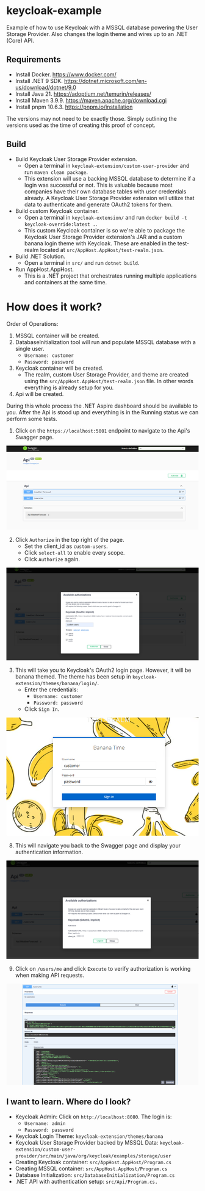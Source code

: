 # keycloak-example
Example of how to use Keycloak with a MSSQL database powering the User Storage Provider. Also changes the login theme and wires up to an .NET (Core) API.


## Requirements
- Install Docker. https://www.docker.com/
- Install .NET 9 SDK. https://dotnet.microsoft.com/en-us/download/dotnet/9.0
- Install Java 21. https://adoptium.net/temurin/releases/
- Install Maven 3.9.9. https://maven.apache.org/download.cgi
- Install pnpm 10.6.3. https://pnpm.io/installation

The versions may not need to be exactly those. Simply outlining the versions used as the time of creating this proof of concept.

## Build
- Build Keycloak User Storage Provider extension.
    - Open a terminal in `keycloak-extension/custom-user-provider` and run `maven clean package`.
    - This extension will use a backing MSSQL database to determine if a login was successful or not. This is valuable because most companies have their own database tables with user credentials already. A Keycloak User Storage Provider extension will utilize that data to authenticate and generate OAuth2 tokens for them.
- Build custom Keycloak container.
    - Open a terminal in `keycloak-extension/` and run `docker build -t keycloak-override:latest .`.
    - This custom Keycloak container is so we're able to package the Keycloak User Storage Provider extension's JAR and a custom banana login theme with Keycloak. These are enabled in the test-realm located at `src/AppHost.AppHost/test-realm.json`.
- Build .NET Solution.
    - Open a terminal in `src/` and run `dotnet build`.
- Run AppHost.AppHost.
    - This is a .NET project that orchestrates running multiple applications and containers at the same time. 

# How does it work?
Order of Operations:
1. MSSQL container will be created.
2. DatabaseInitialization tool will run and populate MSSQL database with a single user. 
    - `Username: customer`
    - `Password: password`
3. Keycloak container will be created.
    - The realm, custom User Storage Provider, and theme are created using the `src/AppHost.AppHost/test-realm.json` file. In other words everything is already setup for you.
4. Api will be created.

During this whole process the .NET Aspire dashboard should be available to you. After the Api is stood up and everything is in the Running status we can perform some tests.

1. Click on the `https://localhost:5001` endpoint to navigate to the Api's Swagger page.

![](docs/swagger.png)

2. Click `Authorize` in the top right of the page.
    - Set the client_id as `custom-users`.
    - Click `select-all` to enable every scope.
    - Click `Authorize` again.

![](docs/authorize.png)

3. This will take you to Keycloak's OAuth2 login page. However, it will be banana themed. The theme has been setup in `keycloak-extension/themes/banana/login/`.
    - Enter the credentials:
        - `Username: customer`
        - `Password: password`
    - Click `Sign In`.

![](docs/banana-login.png)

8. This will navigate you back to the Swagger page and display your authentication information.

![](docs/authorized.png)

9. Click on `/users/me` and click `Execute` to verify authorization is working when making API requests.

![](docs/api-call-with-bearer-token.png)

## I want to learn. Where do I look?

- Keycloak Admin: Click on `http://localhost:8080`. The login is:
    - `Username: admin`
    - `Password: password`
- Keycloak Login Theme: `keycloak-extension/themes/banana`
- Keycloak User Storage Provider backed by MSSQL Data: `keycloak-extension/custom-user-provider/src/main/java/org/keycloak/examples/storage/user`
- Creating Keycloak container: `src/AppHost.AppHost/Program.cs`
- Creating MSSQL container: `src/AppHost.AppHost/Program.cs`
- Database Initialization: `src/DatabaseInitialization/Program.cs`
- .NET API with authentication setup: `src/Api/Program.cs.`